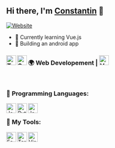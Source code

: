
[website]:https://constantin-hentgen.fr
## Hi there, I'm [Constantin][website] 👋

[![Website](https://img.shields.io/website?label=constantin-hentgen.fr&style=for-the-badge&url=https%3A%2F%2Fconstantin-hentgen.fr)](https://constantin-hentgen.fr)

- 🌱 Currently learning Vue.js
- 🎯 Building an android app

### 🌍 **Web Developement** | [<img alt="VueJS" width="26px" src="https://bit.ly/304Tnp2" />][vueJS] [<img align="left" alt="TailwindCss" width="26px" src="https://bit.ly/3tnpvQF" />][tailwindcss] [<img align="left" alt="Sass" width="26px" src="https://bit.ly/3mSLtb7" />][sass]

<br />

### 📝 **Programming Languages**:

[<img align="left" alt="Java" width="26px" src="https://bit.ly/3mP8H1U" />][java]

[<img align="left" alt="Python" width="26px" src="https://bit.ly/3GY7Q6S" />][python]

[<img align="left" alt="JavaScript" width="26px" src="https://bit.ly/31tlmz8" />][javascript]

<br />

### 🔧 **My Tools**:

[<img align="left" alt="Fedora" width="26px" src="https://bit.ly/3bPDoxC" />][fedora]

[<img align="left" alt="Terminal" width="26px" src="https://bit.ly/3bMfiUz" />][bash]

[<img align="left" alt="Visual Studio Code" width="26px" src="https://bit.ly/3o9i0Jt" />][vscode]

[python]:https://www.python.org/
[vscode]:https://code.visualstudio.com/
[vueJS]:https://vuejs.org/
[sass]:https://sass-lang.com/
[javascript]:https://www.javascript.com/
[php]:https://www.php.net/
[java]:https://www.java.com/en/download/help/whatis_java.html
[fedora]:https://getfedora.org/
[bash]:https://en.wikipedia.org/wiki/Bash_%28Unix_shell%29
[tailwindcss]:https://tailwindcss.com/

